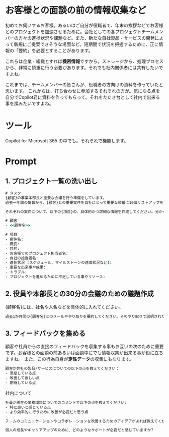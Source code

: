 # お客様との面談の前の情報収集など

初めてお伺いするお客様。あるいはご自分が役職者で、年末の挨拶などでお客様とのプロジェクトを加速させるために。会社としての各プロジェクトチームメンバーの方々の進捗状況や課題など。また、新たな自社製品・サービスの開発によって新規にご提案できそうな場面など。短期間で状況を把握するために、正に情報の「要約」を必要とすることがあります。

これらは企業・組織とすれば**機密情報**ですから。ストレージから、処理プロセスから、非常に慎重に行う必要があります。それでも社内関係者には共有したいですよね。

これまでは、チームメンバーの皆さんが、役職者の方向けの資料を作っていたと思います。
これからは、打ち合わせに参加するそれぞれの方が。気になる点を自分でCopilot君に資料を作ってもらって。それをたたき台として社内で出来る事を揉みたいですよね。

# ツール

Copilot for Microsoft 365 の中でも。それぞれで機能します。

# Prompt

## 1. プロジェクト一覧の洗い出し

```cmd
# タスク
{顧客}の事業本部長と重要な会議を行う準備をしています。
過去一年間の情報から、{顧客}との重要案件を自社にとって重要な順番に10個リストアップをしてください。案件とは営業の案件の事で、Pipelineや、Opportunityと称されることもあります。なぜその案件が重要なのかの理由も作成してください。

それぞれの案件について、以下の{項目}の、具体的かつ詳細な情報を作成してください。分からない事は「不明」としてください。

# 顧客
- <<顧客名>>

# 項目
- 案件名:
- 概要:
- 目的:
- お客様でのプロジェクト担当者名:
- 自社の担当者名:
- 進捗状況 (スケジュール、マイルストーンの達成状況など):
- 重要な出来事や成果:
- トラブル:
- プロジェクトを進めるために不足している事やリソース:
```

## 2. 役員や本部長との30分の会議のための議題作成

{顧客名}には、社名や人名などを具体的に入れてください。

```cmd
過去1か月間の{顧客名}とのメールややり取りを要約してください。そのやり取りで説明されたアクション項目を含むTo-Doリストを作成してください。この情報を使用して、次回の{顧客名}との30分間の会議の議題を作成してください。
```

## 3. フィードバックを集める

顧客や社員からの直接のフィードバックを収集する事もお互いの次のために重要です。お客様との面談の前あるいは面談中にでも情報収集が出来る事が役に立ちますね。
また、この行為自身が**定性データ**の収集にもなります。

```cmd
顧客が弊社の製品/サービスについての以下の点を教えてください：
- 満足している点
- 改善して欲しい点
- 期待している点
```

社内について

```cmd
社員が現在の業務環境についてのコメントで以下の点を教えてください:
- 特に良いと感じている点
- より効率的に行うために改善が必要だと思う点
```

```cmd
チームのコミュニケーションやコラボレーションを改善するためのアイデアがあれば教えてください
```

```cmd
個人の成長やキャリアアップのために、どのようなサポートが必要だと感じていますか?
```
